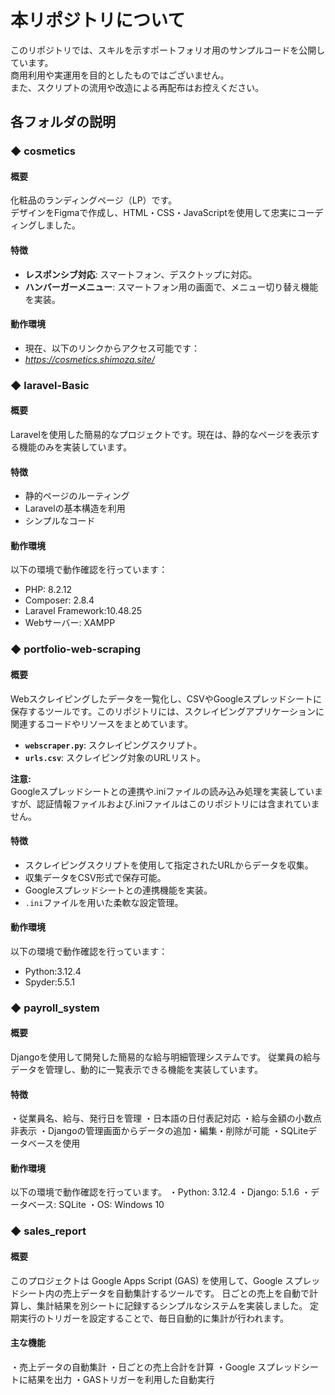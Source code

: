 # 本リポジトリについて
このリポジトリでは、スキルを示すポートフォリオ用のサンプルコードを公開しています。  
商用利用や実運用を目的としたものではございません。  
また、スクリプトの流用や改造による再配布はお控えください。
## 各フォルダの説明  
### ◆ cosmetics
#### 概要
化粧品のランディングページ（LP）です。  
デザインをFigmaで作成し、HTML・CSS・JavaScriptを使用して忠実にコーディングしました。

#### 特徴
- **レスポンシブ対応**: スマートフォン、デスクトップに対応。  
- **ハンバーガーメニュー**: スマートフォン用の画面で、メニュー切り替え機能を実装。

#### 動作環境
- 現在、以下のリンクからアクセス可能です：  
- *https://cosmetics.shimoza.site/* 

### ◆ laravel-Basic

#### 概要
Laravelを使用した簡易的なプロジェクトです。現在は、静的なページを表示する機能のみを実装しています。

#### 特徴
- 静的ページのルーティング
- Laravelの基本構造を利用
- シンプルなコード

#### 動作環境
以下の環境で動作確認を行っています：
- PHP: 8.2.12
- Composer: 2.8.4
- Laravel Framework:10.48.25
- Webサーバー: XAMPP  

### ◆ portfolio-web-scraping

#### 概要
Webスクレイピングしたデータを一覧化し、CSVやGoogleスプレッドシートに保存するツールです。このリポジトリには、スクレイピングアプリケーションに関連するコードやリソースをまとめています。
- **`webscraper.py`**: スクレイピングスクリプト。  
- **`urls.csv`**: スクレイピング対象のURLリスト。

**注意:**  
Googleスプレッドシートとの連携や.iniファイルの読み込み処理を実装していますが、認証情報ファイルおよび.iniファイルはこのリポジトリには含まれていません。

#### 特徴
- スクレイピングスクリプトを使用して指定されたURLからデータを収集。
- 収集データをCSV形式で保存可能。
- Googleスプレッドシートとの連携機能を実装。
- `.ini`ファイルを用いた柔軟な設定管理。

#### 動作環境
以下の環境で動作確認を行っています：  
- Python:3.12.4
- Spyder:5.5.1

### ◆ payroll_system

#### 概要
Djangoを使用して開発した簡易的な給与明細管理システムです。
従業員の給与データを管理し、動的に一覧表示できる機能を実装しています。

#### 特徴
・従業員名、給与、発行日を管理
・日本語の日付表記対応
・給与金額の小数点非表示
・Djangoの管理画面からデータの追加・編集・削除が可能
・SQLiteデータベースを使用

#### 動作環境
以下の環境で動作確認を行っています。
・Python: 3.12.4
・Django: 5.1.6
・データベース: SQLite
・OS: Windows 10

### ◆ sales_report

#### 概要
このプロジェクトは Google Apps Script (GAS) を使用して、Google スプレッドシート内の売上データを自動集計するツールです。
日ごとの売上を自動で計算し、集計結果を別シートに記録するシンプルなシステムを実装しました。
定期実行のトリガーを設定することで、毎日自動的に集計が行われます。

#### 主な機能
・売上データの自動集計
・日ごとの売上合計を計算
・Google スプレッドシートに結果を出力
・GASトリガーを利用した自動実行
